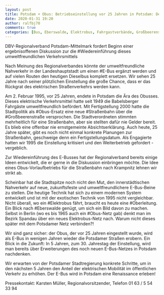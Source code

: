 ```yaml
---
layout: post
title: Potsdam + Obus: Betriebseinstellung vor 25 Jahren in Potsdam: Der Obus ist tot – es lebe der E-Bus!, aus DBV
date: 2020-01-31 19:20
author: ralfbj70
comments: true
categories: [Bus, Eberswalde, Elektrobus, Fahrgastverbände, Großbeerenstraße, Infrastruktur, Oberleitung, Obus, Obus, Potsdam, Straßenbahn, Wiedereinführung]
---
```

DBV-Regionalverband Potsdam-Mittelmark fordert Beginn einer ergebnisoffenen Diskussion zur die #Wiedereinführung dieses umweltfreundlichen Verkehrsmittels

Nach Meinung des Regionalverbandes könnte der umweltfreundliche Nahverkehr in der Landeshauptstadt um einen #E-Bus ergänzt werden und auf vielen Routen den heutigen Dieselbus komplett ersetzen. Wir sehen 25 Jahre nach seiner plötzlichen Einstellung die große Chance, dass er das Rückgrat des elektrischen Straßenverkehrs werden kann.

Am 2. Februar 1995, vor 25 Jahren, endete in Potsdam die Ära des Obusses. Dieses elektrische Verkehrsmittel hatte seit 1949 die Babelsberger Fahrgäste umweltfreundlich befördert. Mit Fertigstellung 2000 hatte die Stadtpolitik als #Obus-Ersatz eine neue #Straßenbahn über die #Großbeerenstraße versprochen. Die Stadtverordneten stimmten mehrheitlich für eine Straßenbahn, aber sie stellten dafür nie Gelder bereit. Es blieb eine offenbar nie ernstgemeinte Absichtserklärung. Auch heute, 25 Jahre später, gibt es noch nicht einmal konkrete Planungen zur Straßenbahn, geschweige denn ein Fertigstellungsdatum. Als Engagierte hatten wir 1995 die Einstellung kritisiert und den Weiterbetrieb gefordert - vergeblich.

Zur Wiedereinführung des E-Busses hat der Regionalverband bereits einige Ideen entwickelt, die er gerne in die Diskussion einbringen möchte. Die Idee eines Obus-Vorlaufbetriebs für die Straßenbahn nach Krampnitz lehnen wir strikt ab.

Scheinbar hat die Stadtspitze noch nicht den Mut, den innerstädtischen Nahverkehr auf neue, zukunftsfeste und umweltfreundlichere E-Bus-Beine zu stellen. Die heutige Technik hat sich zu einem modernen System entwickelt und ist mit der exotischen Technik von 1995 nicht vergleichbar. Nicht überall, wo ein #Elektrobus fährt, braucht es heute eine #Oberleitung. Ein Blick nach #Eberswalde genügt, um sich ein Bild davon zu machen. Selbst in Berlin (wo es bis 1965 auch ein #Obus-Netz gab) denkt man im Bezirk Spandau über ein neues Elektrobus-Netz nach. Warum nicht dieses später mit dem Potsdamer Netz verbinden?!

Wir sind ganz sicher: der Obus, der vor 25 Jahren eingestellt wurde, wird als E-Bus in wenigen Jahren wieder die Potsdamer Straßen erobern. Ein Blick in die Zukunft: In 5 Jahren, zum 30. Jahrestag der Einstellung, wird man bereits über Erweiterungen des noch neuen E-Bus-Netzes in Potsdam nachdenken.

Wir erwarten von der Potsdamer Stadtregierung konkrete Schritte, um in den nächsten 5 Jahren den Anteil der elektrischen Mobilität im öffentlichen Verkehr zu erhöhen. Der E-Bus wird in Potsdam eine Renaissance erleben!

Pressekontakt: Karsten Müller, Regionalvorsitzender, Telefon 01 63 / 5 54 33 94
